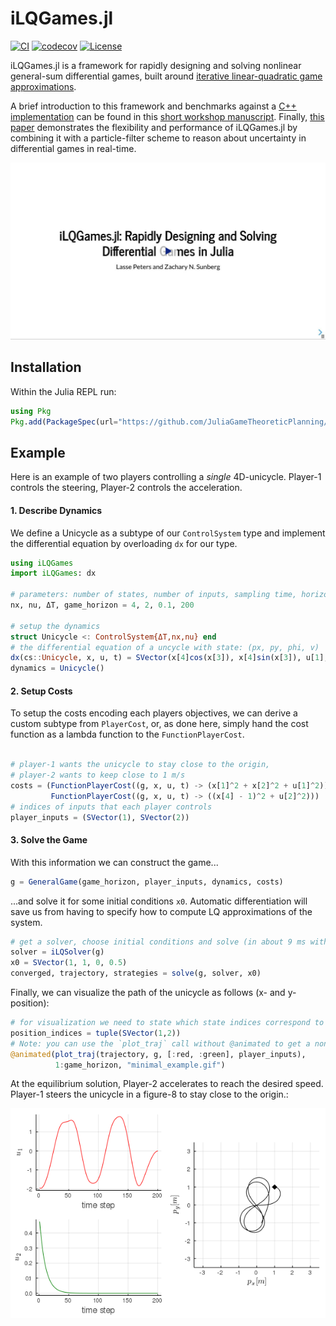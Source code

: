 # iLQGames.jl

[![CI](https://github.com/JuliaGameTheoreticPlanning/iLQGames.jl/actions/workflows/ci.yml/badge.svg)](https://github.com/JuliaGameTheoreticPlanning/iLQGames.jl/actions/workflows/ci.yml)
[![codecov](https://codecov.io/gh/JuliaGameTheoreticPlanning/iLQGames.jl/branch/master/graph/badge.svg)](https://codecov.io/gh/JuliaGameTheoreticPlanning/iLQGames.jl)
[![License](https://img.shields.io/badge/License-BSD%203--Clause-blue.svg)](https://opensource.org/licenses/BSD-3-Clause)

iLQGames.jl is a framework for rapidly designing and solving nonlinear general-sum differential
games, built around [iterative linear-quadratic game approximations](https://arxiv.org/abs/1909.04694).

A brief introduction to this framework and benchmarks against a [C++
implementation](https://github.com/HJReachability/ilqgames)
can be found in this [short workshop manuscript](https://arxiv.org/abs/2002.10185).
Finally, [this paper](https://arxiv.org/abs/2002.04354) demonstrates the flexibility and performance of iLQGames.jl
by combining it with a particle-filter scheme to reason about uncertainty in
differential games in real-time.

[![Watch the video](media/workshop-video-preview.png)](https://www.dropbox.com/s/y65qxltloz6fh3q/EMAS-WorkshopTalk.webm?dl=0)

## Installation

Within the Julia REPL run:

```julia
using Pkg
Pkg.add(PackageSpec(url="https://github.com/JuliaGameTheoreticPlanning/iLQGames.jl"))
```

## Example

Here is an example of two players controlling a *single* 4D-unicycle.
Player-1 controls the steering, Player-2 controls the acceleration.


#### 1. Describe Dynamics

We define a Unicycle as a subtype of our `ControlSystem` type and implement the
differential equation by overloading `dx` for our type.


```julia
using iLQGames
import iLQGames: dx

# parameters: number of states, number of inputs, sampling time, horizon
nx, nu, ΔT, game_horizon = 4, 2, 0.1, 200

# setup the dynamics
struct Unicycle <: ControlSystem{ΔT,nx,nu} end
# the differential equation of a uncycle with state: (px, py, phi, v)
dx(cs::Unicycle, x, u, t) = SVector(x[4]cos(x[3]), x[4]sin(x[3]), u[1], u[2])
dynamics = Unicycle()

```

#### 2. Setup Costs

To setup the costs encoding each players objectives, we can derive a custom subtype
from `PlayerCost`, or, as done here, simply hand the cost function as a lambda function
to the `FunctionPlayerCost`.

```julia

# player-1 wants the unicycle to stay close to the origin,
# player-2 wants to keep close to 1 m/s
costs = (FunctionPlayerCost((g, x, u, t) -> (x[1]^2 + x[2]^2 + u[1]^2)),
         FunctionPlayerCost((g, x, u, t) -> ((x[4] - 1)^2 + u[2]^2)))
# indices of inputs that each player controls
player_inputs = (SVector(1), SVector(2))
```

#### 3. Solve the Game
With this information we can construct the game...

```julia
g = GeneralGame(game_horizon, player_inputs, dynamics, costs)
```

...and solve it for some initial conditions `x0`.
Automatic differentiation will save us from having to specify how to compute LQ approximations of the system.

```julia
# get a solver, choose initial conditions and solve (in about 9 ms with automatic differentiation)
solver = iLQSolver(g)
x0 = SVector(1, 1, 0, 0.5)
converged, trajectory, strategies = solve(g, solver, x0)
```

Finally, we can visualize the path of the unicycle as follows (x- and y-position):
```julia
# for visualization we need to state which state indices correspond to px and py
position_indices = tuple(SVector(1,2))
# Note: you can use the `plot_traj` call without @animated to get a non-animated plot instead.
@animated(plot_traj(trajectory, g, [:red, :green], player_inputs),
          1:game_horizon, "minimal_example.gif")
```

At the equilibrium solution, Player-2 accelerates to reach the desired speed. Player-1 steers the unicycle in
a figure-8 to stay close to the origin.:

![](examples/minimal_example.gif)

